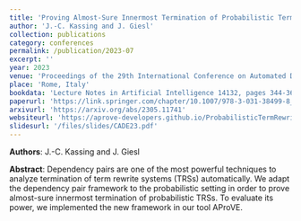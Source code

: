 ```yaml
---
title: 'Proving Almost-Sure Innermost Termination of Probabilistic Term Rewriting Using Dependency Pairs'
author: 'J.-C. Kassing and J. Giesl'
collection: publications
category: conferences
permalink: /publication/2023-07
excerpt: ''
year: 2023
venue: 'Proceedings of the 29th International Conference on Automated Deduction (CADE 2023)'
place: 'Rome, Italy'
bookdata: 'Lecture Notes in Artificial Intelligence 14132, pages 344-364'
paperurl: 'https://link.springer.com/chapter/10.1007/978-3-031-38499-8_20'
arxivurl: 'https://arxiv.org/abs/2305.11741'
websiteurl: 'https://aprove-developers.github.io/ProbabilisticTermRewriting/'
slidesurl: '/files/slides/CADE23.pdf'
---
```


**Authors**: J.-C. Kassing and J. Giesl

**Abstract**:
Dependency pairs are one of the most powerful techniques to analyze termination of term rewrite systems (TRSs) automatically. We adapt the dependency pair framework to the probabilistic setting in order to prove almost-sure innermost termination of probabilistic TRSs. To evaluate its power, we implemented the new framework in our tool AProVE.